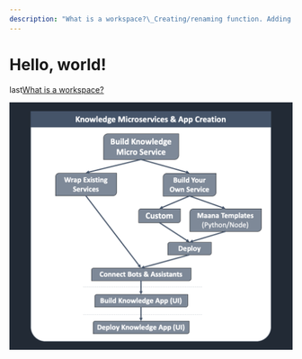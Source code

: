 ```yaml
---
description: "What is a workspace?\_Creating/renaming function. Adding function field. Importing a service to a workspace"
---
```


# Hello, world!

last[What is a workspace? ](https://app.gitbook.com/@maana/s/q/product-guide/getting-started-with-maana/workspaces#what-is-a-workspace)

![](../../.gitbook/assets/image%20%2817%29.png)

